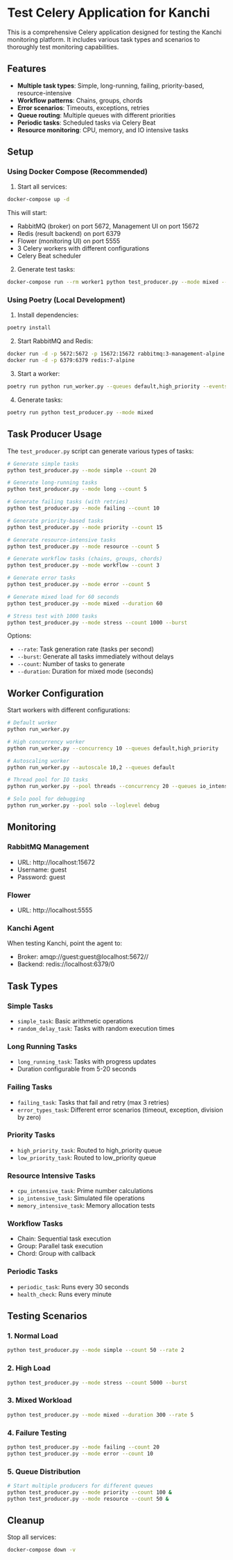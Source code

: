 # Test Celery Application for Kanchi

This is a comprehensive Celery application designed for testing the Kanchi monitoring platform. It includes various task types and scenarios to thoroughly test monitoring capabilities.

## Features

- **Multiple task types**: Simple, long-running, failing, priority-based, resource-intensive
- **Workflow patterns**: Chains, groups, chords
- **Error scenarios**: Timeouts, exceptions, retries
- **Queue routing**: Multiple queues with different priorities
- **Periodic tasks**: Scheduled tasks via Celery Beat
- **Resource monitoring**: CPU, memory, and IO intensive tasks

## Setup

### Using Docker Compose (Recommended)

1. Start all services:
```bash
docker-compose up -d
```

This will start:
- RabbitMQ (broker) on port 5672, Management UI on port 15672
- Redis (result backend) on port 6379
- Flower (monitoring UI) on port 5555
- 3 Celery workers with different configurations
- Celery Beat scheduler

2. Generate test tasks:
```bash
docker-compose run --rm worker1 python test_producer.py --mode mixed --duration 60
```

### Using Poetry (Local Development)

1. Install dependencies:
```bash
poetry install
```

2. Start RabbitMQ and Redis:
```bash
docker run -d -p 5672:5672 -p 15672:15672 rabbitmq:3-management-alpine
docker run -d -p 6379:6379 redis:7-alpine
```

3. Start a worker:
```bash
poetry run python run_worker.py --queues default,high_priority --events
```

4. Generate tasks:
```bash
poetry run python test_producer.py --mode mixed
```

## Task Producer Usage

The `test_producer.py` script can generate various types of tasks:

```bash
# Generate simple tasks
python test_producer.py --mode simple --count 20

# Generate long-running tasks
python test_producer.py --mode long --count 5

# Generate failing tasks (with retries)
python test_producer.py --mode failing --count 10

# Generate priority-based tasks
python test_producer.py --mode priority --count 15

# Generate resource-intensive tasks
python test_producer.py --mode resource --count 5

# Generate workflow tasks (chains, groups, chords)
python test_producer.py --mode workflow --count 3

# Generate error tasks
python test_producer.py --mode error --count 5

# Generate mixed load for 60 seconds
python test_producer.py --mode mixed --duration 60

# Stress test with 1000 tasks
python test_producer.py --mode stress --count 1000 --burst
```

Options:
- `--rate`: Task generation rate (tasks per second)
- `--burst`: Generate all tasks immediately without delays
- `--count`: Number of tasks to generate
- `--duration`: Duration for mixed mode (seconds)

## Worker Configuration

Start workers with different configurations:

```bash
# Default worker
python run_worker.py

# High concurrency worker
python run_worker.py --concurrency 10 --queues default,high_priority

# Autoscaling worker
python run_worker.py --autoscale 10,2 --queues default

# Thread pool for IO tasks
python run_worker.py --pool threads --concurrency 20 --queues io_intensive

# Solo pool for debugging
python run_worker.py --pool solo --loglevel debug
```

## Monitoring

### RabbitMQ Management
- URL: http://localhost:15672
- Username: guest
- Password: guest

### Flower
- URL: http://localhost:5555

### Kanchi Agent
When testing Kanchi, point the agent to:
- Broker: amqp://guest:guest@localhost:5672//
- Backend: redis://localhost:6379/0

## Task Types

### Simple Tasks
- `simple_task`: Basic arithmetic operations
- `random_delay_task`: Tasks with random execution times

### Long Running Tasks
- `long_running_task`: Tasks with progress updates
- Duration configurable from 5-20 seconds

### Failing Tasks
- `failing_task`: Tasks that fail and retry (max 3 retries)
- `error_types_task`: Different error scenarios (timeout, exception, division by zero)

### Priority Tasks
- `high_priority_task`: Routed to high_priority queue
- `low_priority_task`: Routed to low_priority queue

### Resource Intensive Tasks
- `cpu_intensive_task`: Prime number calculations
- `io_intensive_task`: Simulated file operations
- `memory_intensive_task`: Memory allocation tests

### Workflow Tasks
- Chain: Sequential task execution
- Group: Parallel task execution
- Chord: Group with callback

### Periodic Tasks
- `periodic_task`: Runs every 30 seconds
- `health_check`: Runs every minute

## Testing Scenarios

### 1. Normal Load
```bash
python test_producer.py --mode simple --count 50 --rate 2
```

### 2. High Load
```bash
python test_producer.py --mode stress --count 5000 --burst
```

### 3. Mixed Workload
```bash
python test_producer.py --mode mixed --duration 300 --rate 5
```

### 4. Failure Testing
```bash
python test_producer.py --mode failing --count 20
python test_producer.py --mode error --count 10
```

### 5. Queue Distribution
```bash
# Start multiple producers for different queues
python test_producer.py --mode priority --count 100 &
python test_producer.py --mode resource --count 50 &
```

## Cleanup

Stop all services:
```bash
docker-compose down -v
```